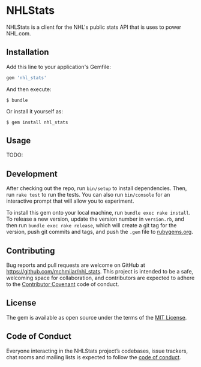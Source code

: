 # NHLStats

NHLStats is a client for the NHL's public stats API that is uses to power NHL.com.

## Installation

Add this line to your application's Gemfile:

```ruby
gem 'nhl_stats'
```

And then execute:

    $ bundle

Or install it yourself as:

    $ gem install nhl_stats

## Usage

TODO:

## Development

After checking out the repo, run `bin/setup` to install dependencies. Then, run `rake test` to run the tests. You can also run `bin/console` for an interactive prompt that will allow you to experiment.

To install this gem onto your local machine, run `bundle exec rake install`. To release a new version, update the version number in `version.rb`, and then run `bundle exec rake release`, which will create a git tag for the version, push git commits and tags, and push the `.gem` file to [rubygems.org](https://rubygems.org).

## Contributing

Bug reports and pull requests are welcome on GitHub at https://github.com/mchmilar/nhl_stats. This project is intended to be a safe, welcoming space for collaboration, and contributors are expected to adhere to the [Contributor Covenant](http://contributor-covenant.org) code of conduct.

## License

The gem is available as open source under the terms of the [MIT License](https://opensource.org/licenses/MIT).

## Code of Conduct

Everyone interacting in the NHLStats project’s codebases, issue trackers, chat rooms and mailing lists is expected to follow the [code of conduct](https://github.com/mchmilar/nhl_stats/blob/master/CODE_OF_CONDUCT.md).
